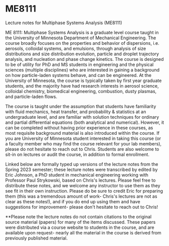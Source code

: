 # ME8111
Lecture notes for Multiphase Systems Analysis (ME8111)


ME 8111: Multiphase Systems Analysis is a graduate level course taught in the University of Minnesota Department of Mechanical Engineering.  The course broadly focuses on the properties and behavior of dispersions, i.e. aerosols, colloidal systems, and emulsions, through analysis of size distributions and size distribution evolution, particle and droplet trajectory analysis, and nucleation and phase change kinetics.  The course is designed to be of utility for PhD and MS students in engineering and the physical sciences (multiple disciplines) who are interested in gaining a background on how particle-laden systems behave, and can be engineered.  At the University of Minnesota, the course is typically taken by first year graduate students, and the majority have had research interests in aerosol science, colloidal chemistry, biomedical engineering, combustion, dusty plasmas, and particle-laden flows.  

The course is taught under the assumption that students have familiarity with fluid mechanics, heat transfer, and probability & statistics at an undergraduate level, and are familiar with solution techniques for ordinary and partial differential equations (both analytical and numerical).  However, it can be completed without having prior experience in these courses, as most requisite background material is also introduced within the course.  If you are University of Minnesota student interested in taking this course (or a faculty member who may find the course relevant for your lab members), please do not hesitate to reach out to Chris.  Students are also welcome to sit-in on lectures or audit the course, in addition to formal enrollment.

Linked below are formally typed up versions of the lecture notes from the Spring 2023 semester; these lecture notes were transcribed by edited by Eric Johnson, a PhD student in mechanical engineering working with Professor Paul Strykowski, based on Chris's lectures.  Please feel free to distribute these notes, and we welcome any instructor to use them as they see fit in their own instruction.  Please do be sure to credit Eric for preparing them (this was a tremendous amount of work- Chris's lectures are not as clear as these notes!), and if you do end up using them and have suggestions for improvement- please don't hesitate to reach out to Chris!

**Please note the lecture notes do not contain citations to the original source material (papers) for many of the items discussed.  These papers were distributed via a course website to students in the course, and are available upon request- nearly all the material in the course is derived from previously published material.
